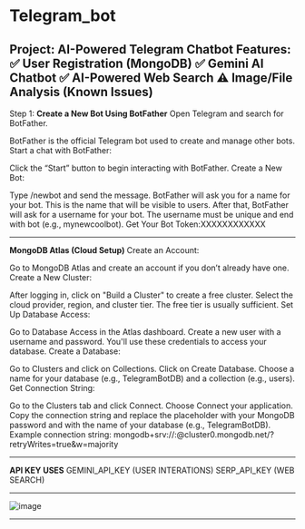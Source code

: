 # Telegram_bot
Project: AI-Powered Telegram Chatbot  Features: ✅ User Registration (MongoDB) ✅ Gemini AI Chatbot ✅ AI-Powered Web Search ⚠ Image/File Analysis (Known Issues)
------------------------------------------------------------------------------------------------------------------------------------------------------------------
Step 1: **Create a New Bot Using BotFather**
Open Telegram and search for BotFather.

BotFather is the official Telegram bot used to create and manage other bots.
Start a chat with BotFather:

Click the “Start” button to begin interacting with BotFather.
Create a New Bot:

Type /newbot and send the message.
BotFather will ask you for a name for your bot. This is the name that will be visible to users.
After that, BotFather will ask for a username for your bot. The username must be unique and end with bot (e.g., mynewcoolbot).
Get Your Bot Token:XXXXXXXXXXXX

--------------------------------------------------------------------------------------------------------------------------------------------------------------------------------------------------------------
 **MongoDB Atlas (Cloud Setup)**
Create an Account:

Go to MongoDB Atlas and create an account if you don’t already have one.
Create a New Cluster:

After logging in, click on "Build a Cluster" to create a free cluster.
Select the cloud provider, region, and cluster tier. The free tier is usually sufficient.
Set Up Database Access:

Go to Database Access in the Atlas dashboard.
Create a new user with a username and password. You'll use these credentials to access your database.
Create a Database:

Go to Clusters and click on Collections.
Click on Create Database. Choose a name for your database (e.g., TelegramBotDB) and a collection (e.g., users).
Get Connection String:

Go to the Clusters tab and click Connect.
Choose Connect your application.
Copy the connection string and replace the <password> placeholder with your MongoDB password and <dbname> with the name of your database (e.g., TelegramBotDB).
Example connection string:
mongodb+srv://<username>:<password>@cluster0.mongodb.net/<dbname>?retryWrites=true&w=majority

------------------------------------------------------------------------------------------------------------------------------------------------------------------------------------------------------------------
**API KEY USES**
GEMINI_API_KEY  (USER INTERATIONS)
SERP_API_KEY    (WEB SEARCH)

--------------------------------------------------------------------------------------------------------------------------------------------------------------------------------------------------------------------

![image](https://github.com/user-attachments/assets/1ee0a2c0-5be1-47ca-b667-336fe1e22bec)





--------------------------------------------------------------------------------------------------------------------------------------------------------------------------------------------------------------------
